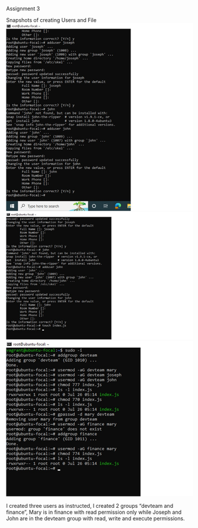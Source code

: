 Assignment 3

Snapshots of creating Users and File
![My Screenshot](images/screenshot1.jpg)
![My Screenshot](images/screenshot2.jpg)
![My Screenshot](images/screenshot3.jpg)

I created three users as instructed, I created 2 groups “devteam and finance”, Mary is in finance with read permission only while Joseph and John are in the devteam group with read, write and execute permissions.
